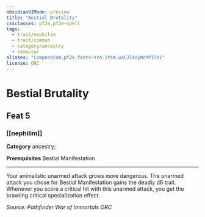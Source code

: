 ```yaml
---
obsidianUIMode: preview
title: "Bestial Brutality"
cssclasses: pf2e,pf2e-spell
tags:
  - trait/nephilim
  - trait/common
  - category/ancestry
  - remaster
aliases: "Compendium.pf2e.feats-srd.Item.w4CJl4oyNcMPIle1"
license: ORC
---
```

# Bestial Brutality
## Feat 5
### [[nephilim]]

**Category** ancestry; 



**Prerequisites** Bestial Manifestation
* * *
Your animalistic unarmed attack grows more dangerous. The unarmed attack you chose for Bestial Manifestation gains the deadly d6 trait. Whenever you score a critical hit with this unarmed attack, you get the brawling critical specialization effect.

*Source: Pathfinder War of Immortals*
*ORC*